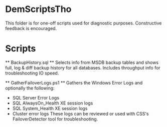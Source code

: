 # DemScriptsTho
This folder is for one-off scripts used for diagnostic purposes. Constructive feedback is encouraged. 

# Scripts 
** BackupHistory.sql **
Selects info from MSDB backup tables and shows full, log & diff backup history for all databases. Includes throughput info for troubleshooting IO speed.

** GatherFailoverLogs.ps1 **
Gathers the Windows Error Logs and optionally the following: 
* SQL Server Error Logs
* SQL AlwaysOn_Health XE session logs
* SQL System_Health XE session logs
* Cluster error logs
These logs can be reviewed or used with CSS's FailoverDetector tool for troubleshooting. 
